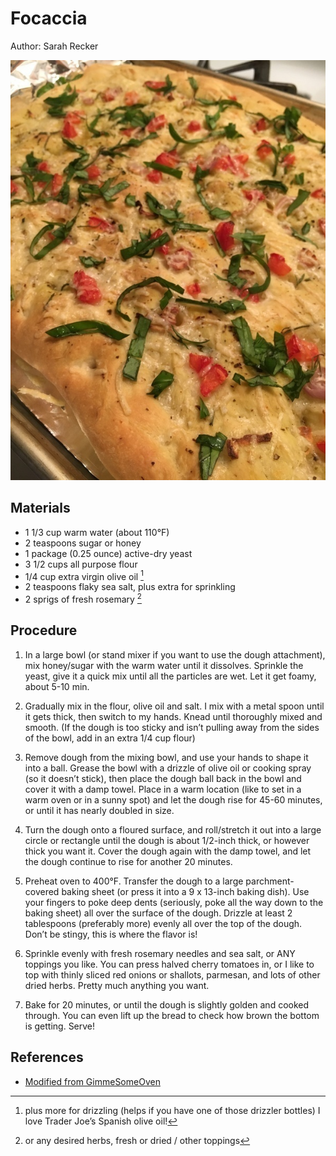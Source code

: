 # Focaccia

Author: Sarah Recker

![](../images/focaccia.jpg)

## Materials

- 1 1/3 cup warm water (about 110°F)
- 2 teaspoons sugar or honey
- 1 package (0.25 ounce) active-dry yeast
- 3 1/2 cups all purpose flour
- 1/4 cup extra virgin olive oil [^1]
- 2 teaspoons flaky sea salt, plus extra for sprinkling
- 2 sprigs of fresh rosemary [^2]

[^1]: plus more for drizzling (helps if you have one of those drizzler bottles) I love Trader Joe’s Spanish olive oil!

[^2]: or any desired herbs, fresh or dried / other toppings

## Procedure

1. In a large bowl (or stand mixer if you want to use the dough
   attachment), mix honey/sugar with the warm water until it
   dissolves. Sprinkle the yeast, give it a quick mix until all the
   particles are wet. Let it get foamy, about 5-10 min.

2. Gradually mix in the flour, olive oil and salt. I mix with a metal
   spoon until it gets thick, then switch to my hands. Knead until
   thoroughly mixed and smooth. (If the dough is too sticky and isn’t
   pulling away from the sides of the bowl, add in an extra 1/4 cup
   flour)

3. Remove dough from the mixing bowl, and use your hands to shape it
   into a ball. Grease the bowl with a drizzle of olive oil or cooking
   spray (so it doesn’t stick), then place the dough ball back in the
   bowl and cover it with a damp towel. Place in a warm location (like
   to set in a warm oven or in a sunny spot) and let the dough rise
   for 45-60 minutes, or until it has nearly doubled in size.

4. Turn the dough onto a floured surface, and roll/stretch it out into
   a large circle or rectangle until the dough is about 1/2-inch
   thick, or however thick you want it.  Cover the dough again with
   the damp towel, and let the dough continue to rise for another 20
   minutes.

5. Preheat oven to 400°F. Transfer the dough to a large
   parchment-covered baking sheet (or press it into a 9 x 13-inch
   baking dish).  Use your fingers to poke deep dents (seriously, poke
   all the way down to the baking sheet) all over the surface of the
   dough.  Drizzle at least 2 tablespoons (preferably more) evenly all
   over the top of the dough. Don’t be stingy, this is where the
   flavor is!

6. Sprinkle evenly with fresh rosemary needles and sea salt, or ANY
   toppings you like. You can press halved cherry tomatoes in, or I
   like to top with thinly sliced red onions or shallots, parmesan,
   and lots of other dried herbs. Pretty much anything you want.

7. Bake for 20 minutes, or until the dough is slightly golden and
   cooked through. You can even lift up the bread to check how brown
   the bottom is getting. Serve!

## References

- [Modified from GimmeSomeOven]

[Modified from GimmeSomeOven]: https://www.gimmesomeoven.com/rosemary-focaccia-bread/
